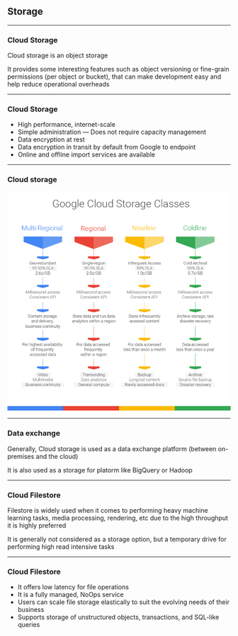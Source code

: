## Storage

----

### Cloud Storage

Cloud storage is an object storage

It provides some interesting features such as object versioning or fine-grain permissions (per object or bucket), that can make development easy and help reduce operational overheads

----

### Cloud Storage

- High performance, internet-scale
- Simple administration — Does not require capacity management
- Data encryption at rest
- Data encryption in transit by default from Google to endpoint
- Online and offline import services are available

----

### Cloud storage

![Cloud storage classes](img/cloud-storage-classes.png)

----

### Data exchange

Generally, Cloud storage is used as a data exchange platform (between on-premises and the cloud)

It is also used as a storage for platorm like BigQuery or Hadoop

----

### Cloud Filestore

Filestore is widely used when it comes to performing heavy machine learning tasks, media processing, rendering, etc due to the high throughput it is highly preferred

It is generally not considered as a storage option, but a temporary drive for performing high read intensive tasks

----

### Cloud Filestore

- It offers low latency for file operations
- It is a fully managed, NoOps service
- Users can scale file storage elastically to suit the evolving needs of their business
- Supports storage of unstructured objects, transactions, and SQL-like queries